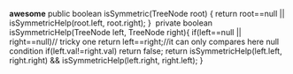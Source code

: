 **awesome**
public boolean isSymmetric(TreeNode root) {
return root==null || isSymmetricHelp(root.left, root.right);
}
​
private boolean isSymmetricHelp(TreeNode left, TreeNode right){
if(left==null || right==null)//  tricky one
return left==right;//it can only compares here null condition
if(left.val!=right.val)
return false;
return isSymmetricHelp(left.left, right.right) && isSymmetricHelp(left.right, right.left);
}
